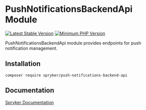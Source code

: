# PushNotificationsBackendApi Module
[![Latest Stable Version](https://poser.pugx.org/spryker/push-notifications-backend-api/v/stable.svg)](https://packagist.org/packages/spryker/push-notifications-backend-api)
[![Minimum PHP Version](https://img.shields.io/badge/php-%3E%3D%208.1-8892BF.svg)](https://php.net/)

PushNotificationsBackendApi module provides endpoints for push notification management.

## Installation

```
composer require spryker/push-notifications-backend-api
```

## Documentation

[Spryker Documentation](https://docs.spryker.com)

